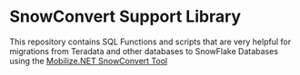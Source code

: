 ﻿# SnowConvert Support Library
 
 This repository contains SQL Functions and scripts that are very helpful for migrations 
 from Teradata and other databases to SnowFlake Databases 
 using the [Mobilize.NET SnowConvert Tool](https://www.mobilize.net/products/database-migrations/snowconvert)

 
